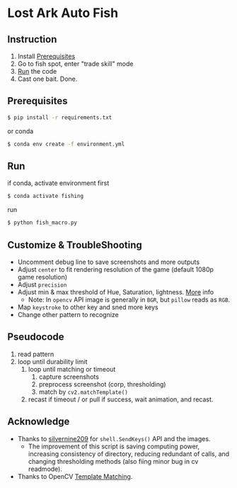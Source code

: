 # Lost Ark Auto Fish

## Instruction
1. Install [Prerequisites](#prerequisites) 
2. Go to fish spot, enter "trade skill" mode
3. [Run](#run) the code
4. Cast one bait. Done.

## Prerequisites
```bash
$ pip install -r requirements.txt
```
or conda
```bash
$ conda env create -f environment.yml
```

## Run
if conda, activate environment first
```bash
$ conda activate fishing
```
run
```bash
$ python fish_macro.py
```

## Customize & TroubleShooting
- Uncomment debug line to save screenshots and more outputs
- Adjust `center` to fit rendering resolution of the game (default 1080p game resolution)
- Adjust `precision` 
- Adjust min & max threshold of Hue, Saturation, lightness. [More](https://docs.opencv.org/4.5.5/da/d97/tutorial_threshold_inRange.html) info
	- Note: In `opencv` API image is generally in `BGR`, but `pillow` reads as `RGB`. 
- Map `keystroke` to other key and sned more keys
- Change other pattern to recognize

## Pseudocode
1. read pattern
2. loop until durability limit
	1. loop until matching or timeout
		1. capture screenshots
		2. preprocess screenshot (corp, thresholding)
		3. match by `cv2.matchTemplate()`
	2. recast if timeout / or pull if success, wait animation, and recast. 

## Acknowledge
- Thanks to [silvernine209](https://github.com/silvernine209/lostark_fishing_macro) for `shell.SendKeys()` API and the images. 
	- The improvement of this script is saving computing power, increasing consistency of directory, reducing redundant of calls, and changing thresholding methods (also fiing minor bug in cv readmode). 
- Thanks to OpenCV [Template Matching](https://docs.opencv.org/4.x/d4/dc6/tutorial_py_template_matching.html).